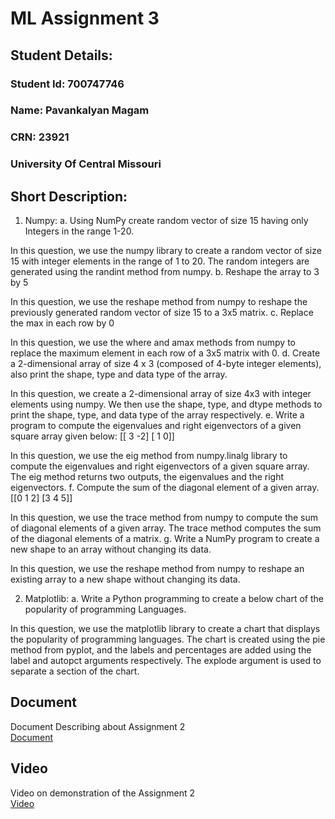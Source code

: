 # ML Assignment 3
## Student Details:
### Student Id: 700747746
### Name: Pavankalyan Magam
### CRN: 23921
### University Of Central Missouri


## Short Description:  
1. Numpy:
a. Using NumPy create random vector of size 15 having only Integers in the range 1-20.

In this question, we use the numpy library to create a random vector of size 15 with integer elements in the range of 1 to 20. The random integers are generated using the randint method from numpy.
b. Reshape the array to 3 by 5

In this question, we use the reshape method from numpy to reshape the previously generated random vector of size 15 to a 3x5 matrix.
c. Replace the max in each row by 0

In this question, we use the where and amax methods from numpy to replace the maximum element in each row of a 3x5 matrix with 0.
d. Create a 2-dimensional array of size 4 x 3 (composed of 4-byte integer elements), also print the shape, type and data type of the array.

In this question, we create a 2-dimensional array of size 4x3 with integer elements using numpy. We then use the shape, type, and dtype methods to print the shape, type, and data type of the array respectively.
e. Write a program to compute the eigenvalues and right eigenvectors of a given square array given below: [[ 3 -2] [ 1 0]]

In this question, we use the eig method from numpy.linalg library to compute the eigenvalues and right eigenvectors of a given square array. The eig method returns two outputs, the eigenvalues and the right eigenvectors.
f. Compute the sum of the diagonal element of a given array. [[0 1 2] [3 4 5]]

In this question, we use the trace method from numpy to compute the sum of diagonal elements of a given array. The trace method computes the sum of the diagonal elements of a matrix.
g. Write a NumPy program to create a new shape to an array without changing its data.

In this question, we use the reshape method from numpy to reshape an existing array to a new shape without changing its data.

2. Matplotlib:
a. Write a Python programming to create a below chart of the popularity of programming Languages.

In this question, we use the matplotlib library to create a chart that displays the popularity of programming languages. The chart is created using the pie method from pyplot, and the labels and percentages are added using the label and autopct arguments respectively. The explode argument is used to separate a section of the chart.

## Document
Document Describing about Assignment 2  
[Document](https://docs.google.com/document/d/16W-gXJpWoaUDFtNA9LsTQxfjwCdKfB4G/edit?usp=share_link&ouid=116297738906248482727&rtpof=true&sd=true)

## Video
Video on demonstration of the Assignment 2  
[Video](https://drive.google.com/file/d/1A9l5rBI1UvhuM9FK3vlC4fMxzewsoYO1/view?usp=share_link)

